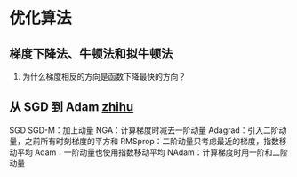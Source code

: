 # 优化算法

## 梯度下降法、牛顿法和拟牛顿法

1. 为什么梯度相反的方向是函数下降最快的方向？

## 从 SGD 到 Adam [zhihu](https://zhuanlan.zhihu.com/p/32626442)
SGD
SGD-M：加上动量
NGA：计算梯度时减去一阶动量
Adagrad：引入二阶动量，之前所有时刻梯度的平方和
RMSprop：二阶动量只考虑最近的梯度，指数移动平均
Adam：一阶动量也使用指数移动平均
NAdam：计算梯度时用一阶和二阶动量
